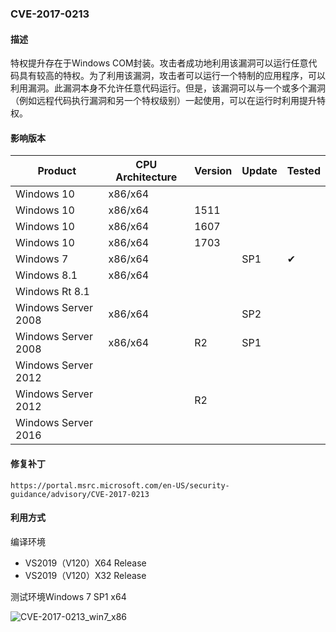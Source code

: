 ### CVE-2017-0213

#### 描述

特权提升存在于Windows COM封装。攻击者成功地利用该漏洞可以运行任意代码具有较高的特权。为了利用该漏洞，攻击者可以运行一个特制的应用程序，可以利用漏洞。此漏洞本身不允许任意代码运行。但是，该漏洞可以与一个或多个漏洞（例如远程代码执行漏洞和另一个特权级别）一起使用，可以在运行时利用提升特权。

#### 影响版本

| Product             | CPU Architecture | Version | Update | Tested             |
| ------------------- | ---------------- | ------- | ------ | ------------------ |
| Windows 10          | x86/x64          |         |        |                    |
| Windows 10          | x86/x64          | 1511    |        |                    |
| Windows 10          | x86/x64          | 1607    |        |                    |
| Windows 10          | x86/x64          | 1703    |        |                    |
| Windows 7           | x86/x64          |         | SP1    | &#10004; |
| Windows 8.1         | x86/x64          |         |        |                    |
| Windows Rt 8.1      |                  |         |        |                    |
| Windows Server 2008 | x86/x64          |         | SP2    |                    |
| Windows Server 2008 | x86/x64          | R2      | SP1    |                    |
| Windows Server 2012 |                  |         |        |                    |
| Windows Server 2012 |                  | R2      |        |                    |
| Windows Server 2016 |                  |         |        |                    |

#### 修复补丁

```
https://portal.msrc.microsoft.com/en-US/security-guidance/advisory/CVE-2017-0213
```

#### 利用方式

编译环境

- VS2019（V120）X64 Release
- VS2019（V120）X32 Release

测试环境Windows 7 SP1 x64

![CVE-2017-0213_win7_x86](https://github.com/Ascotbe/Random-img/blob/master/WindowsKernelExploits/CVE-2017-0213_win7_x86.gif?raw=true)